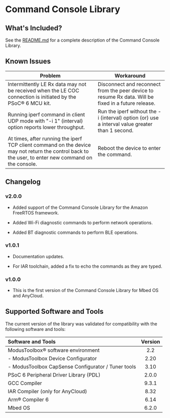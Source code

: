 # Command Console Library

## What's Included?

See the [README.md](./README.md) for a complete description of the Command Console Library.

## Known Issues
| Problem | Workaround |
| ------- | ---------- |
| Intermittently LE Rx data may not be received when the LE COC connection is initiated by the PSoC® 6 MCU kit. | Disconnect and reconnect from the peer device to resume Rx data. Will be fixed in a future release. |
| Running iperf command in client UDP mode with "-i 1" (interval) option reports lower throughput. | Run the iperf without the -i (interval) option (or) use a interval value greater than 1 second. |
| At times, after running the iperf TCP client command on the device may not return the control back to the user, to enter new command on the console. | Reboot the device to enter the command. |

## Changelog

### v2.0.0

- Added support of the Command Console Library for the Amazon FreeRTOS framework.

- Added Wi-Fi diagnostic commands to perform network operations.

- Added BT diagnostic commands to perform BLE operations.

### v1.0.1

- Documentation updates.

- For IAR toolchain, added a fix to echo the commands as they are typed.

### v1.0.0

- This is the first version of the Command Console Library for Mbed OS and AnyCloud.

## Supported Software and Tools

The current version of the library was validated for compatibility with the following software and tools:

| Software and Tools                                      | Version |
| :---                                                    | :----:  |
| ModusToolbox® software environment                      | 2.2     |
| - ModusToolbox Device Configurator                      | 2.20    |
| - ModusToolbox CapSense Configurator / Tuner tools      | 3.10    |
| PSoC 6 Peripheral Driver Library (PDL)                  | 2.0.0   |
| GCC Compiler                                            | 9.3.1   |
| IAR Compiler (only for AnyCloud)                        | 8.32    |
| Arm® Compiler 6                                         | 6.14    |
| Mbed OS                                                 | 6.2.0   |
